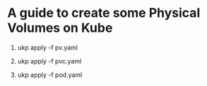 # A guide to create some Physical Volumes on Kube

1) ukp apply -f pv.yaml

2) ukp apply -f pvc.yaml

3) ukp apply -f pod.yaml
